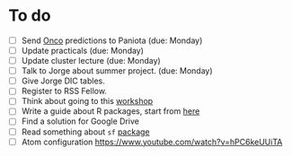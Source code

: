 # To do
- [ ] Send [Onco](https://github.com/claudiofronterre/onco) predictions to Paniota (due: Monday)
- [ ] Update practicals (due: Monday)
- [ ] Update cluster lecture (due: Monday)
- [ ] Talk to Jorge about summer project. (due: Monday)
- [ ] Give Jorge DIC tables. 
- [ ] Register to RSS Fellow.
- [ ] Think about going to this [workshop](https://www.liverpool.ac.uk/translational-medicine/departmentsandgroups/joine-r/workshops/)
- [ ] Write a guide about R packages, start from [here](https://github.com/jtleek/rpackages)
- [ ] Find a solution for Google Drive
- [ ] Read something about `sf` [package](https://r-spatial.github.io/sf/)
- [ ] Atom configuration https://www.youtube.com/watch?v=hPC6keUUiTA
